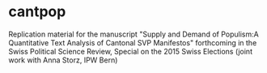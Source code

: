 # cantpop
Replication material for the manuscript "Supply and Demand of Populism:A Quantitative Text Analysis of Cantonal SVP Manifestos" forthcoming in the Swiss Political Science Review, Special on the 2015 Swiss Elections (joint work with Anna Storz, IPW Bern)

